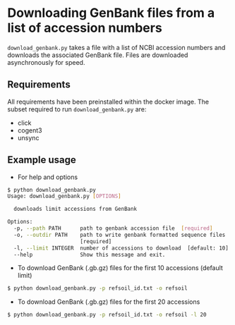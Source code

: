# Downloading GenBank files from a list of accession numbers 

`download_genbank.py` takes a file with a list of NCBI accession numbers and downloads the associated GenBank file. Files are downloaded asynchronously for speed.

## Requirements

All requirements have been preinstalled within the docker image. The subset required to run `download_genbank.py` are:

- click 
- cogent3 
- unsync

## Example usage

- For help and options
```bash
$ python download_genbank.py
Usage: download_genbank.py [OPTIONS]

  downloads limit accessions from GenBank

Options:
  -p, --path PATH      path to genbank accession file  [required]
  -o, --outdir PATH    path to write genbank formatted sequence files
                       [required]
  -l, --limit INTEGER  number of accessions to download  [default: 10]
  --help               Show this message and exit.

```

- To download GenBank (.gb.gz) files for the first 10 accessions (default limit)
```bash
$ python download_genbank.py -p refsoil_id.txt -o refsoil
```

- To download GenBank (.gb.gz) files for the first 20 accessions
```bash
$ python download_genbank.py -p refsoil_id.txt -o refsoil -l 20
```